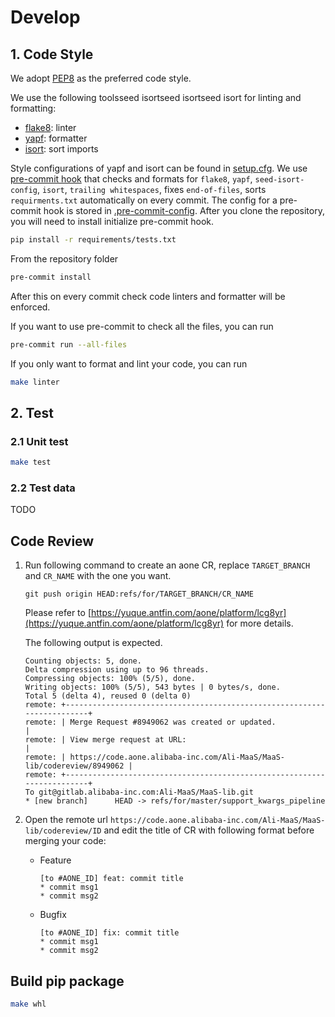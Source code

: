 # Develop

## 1. Code Style
We adopt [PEP8](https://www.python.org/dev/peps/pep-0008/) as the preferred code style.

We use the following toolsseed isortseed isortseed isort for linting and formatting:
- [flake8](http://flake8.pycqa.org/en/latest/): linter
- [yapf](https://github.com/google/yapf): formatter
- [isort](https://github.com/timothycrosley/isort): sort imports

Style configurations of yapf and isort can be found in [setup.cfg](../../setup.cfg).
We use [pre-commit hook](https://pre-commit.com/) that checks and formats for `flake8`, `yapf`, `seed-isort-config`, `isort`, `trailing whitespaces`,
fixes `end-of-files`, sorts `requirments.txt` automatically on every commit.
The config for a pre-commit hook is stored in [.pre-commit-config](../../.pre-commit-config.yaml).
After you clone the repository, you will need to install initialize pre-commit hook.
```bash
pip install -r requirements/tests.txt
```
From the repository folder
```bash
pre-commit install
```

After this on every commit check code linters and formatter will be enforced.

If you want to use pre-commit to check all the files, you can run
```bash
pre-commit run --all-files
```

If you only want to format and lint your code, you can run
```bash
make linter
```

## 2. Test
### 2.1 Unit test
```bash
make test
```

### 2.2 Test data
TODO

## Code Review

1. Run following command to create an aone CR, replace `TARGET_BRANCH` and `CR_NAME` with the one you want.
    ```shell
    git push origin HEAD:refs/for/TARGET_BRANCH/CR_NAME
    ```

    Please refer to [https://yuque.antfin.com/aone/platform/lcg8yr](https://yuque.antfin.com/aone/platform/lcg8yr) for more details.

    The following output is expected.
    ```shell
    Counting objects: 5, done.
    Delta compression using up to 96 threads.
    Compressing objects: 100% (5/5), done.
    Writing objects: 100% (5/5), 543 bytes | 0 bytes/s, done.
    Total 5 (delta 4), reused 0 (delta 0)
    remote: +------------------------------------------------------------------------+
    remote: | Merge Request #8949062 was created or updated.                         |
    remote: | View merge request at URL:                                             |
    remote: | https://code.aone.alibaba-inc.com/Ali-MaaS/MaaS-lib/codereview/8949062 |
    remote: +------------------------------------------------------------------------+
    To git@gitlab.alibaba-inc.com:Ali-MaaS/MaaS-lib.git
    * [new branch]      HEAD -> refs/for/master/support_kwargs_pipeline
    ```

2. Open the remote url `https://code.aone.alibaba-inc.com/Ali-MaaS/MaaS-lib/codereview/ID` and edit the title of CR with following format before merging your code:
    * Feature
        ```shell
        [to #AONE_ID] feat: commit title
        * commit msg1
        * commit msg2
        ```
    * Bugfix
        ```shell
        [to #AONE_ID] fix: commit title
        * commit msg1
        * commit msg2
        ```



## Build pip package
```bash
make whl
```
